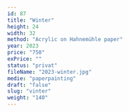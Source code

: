 ```yaml
---
id: 87
title: "Winter"
height: 24
width: 32
method: "Acrylic on Hahnemühle paper"
year: 2023
price: "750"
exPrice: ""
status: "privat"
fileName: "2023-winter.jpg"
medie: "paperpainting"
draft: "false"
slug: "vinter"
weight: "140"
---
```

